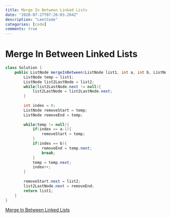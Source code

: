 ```yaml
---
title: Merge In Between Linked Lists
date: "2020-07-27T07:26:03.284Z"
description: "LeetCode"
categories: [code]
comments: true
---
```


# Merge In Between Linked Lists

~~~java
class Solution {
    public ListNode mergeInBetween(ListNode list1, int a, int b, ListNode list2) {
        ListNode temp = list1;
        ListNode list2LastNode = list2; 
        while(list2LastNode.next != null){
            list2LastNode = list2LastNode.next;
        }
        
        int index = 0;
        ListNode removeStart = temp;
        ListNode removeEnd = temp;
        
        while(temp != null){
            if(index == a-1){
                removeStart = temp;
            }
            if(index == b){
                removeEnd = temp.next;
                break;
            }
            temp = temp.next;
            index++;
        }
        
        removeStart.next = list2;
        list2LastNode.next = removeEnd;
        return list1;
    }
}
~~~

[Merge In Between Linked Lists](https://leetcode.com/problems/merge-in-between-linked-lists/)

